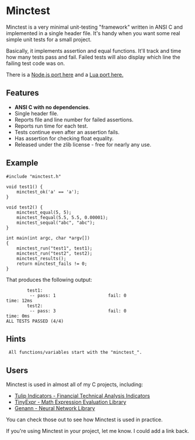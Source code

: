 # Minctest


Minctest is a very minimal unit-testing "framework" written in ANSI C and
implemented in a single header file. It's handy when you want some real simple
unit tests for a small project.

Basically, it implements assertion and equal functions. It'll track and time
how many tests pass and fail. Failed tests will also display which line the
failing test code was on.

There is a [Node.js port here](https://github.com/codeplea/minctest-node) and a [Lua port here.](https://github.com/codeplea/minctest-lua)

## Features

- **ANSI C with no dependencies**.
- Single header file.
- Reports file and line number for failed assertions.
- Reports run time for each test.
- Tests continue even after an assertion fails.
- Has assertion for checking float equality.
- Released under the zlib license - free for nearly any use.

## Example

    #include "minctest.h"

    void test1() {
    	minctest_ok('a' == 'a');
    }

    void test2() {
        minctest_equal(5, 5);
        minctest_fequal(5.5, 5.5, 0.00001);
        minctest_sequal("abc", "abc");
    }

    int main(int argc, char *argv[])
    {
        minctest_run("test1", test1);
        minctest_run("test2", test2);
        minctest_results();
        return minctest_fails != 0;
    }


That produces the following output:

            test1:
             -- pass: 1                    fail: 0                    time: 12ms
            test2:
             -- pass: 3                    fail: 0                    time: 0ms
    ALL TESTS PASSED (4/4)



## Hints
     All functions/variables start with the "minctest_".

## Users

Minctest is used in almost all of my C projects, including:

* [Tulip Indicators - Financial Technical Analysis Indicators](https://tulipindicators.org)
* [TinyExpr - Math Expression Evaluation Library](https://codeplea.com/tinyexpr)
* [Genann - Neural Network Library](https://codeplea.com/genann)

You can check those out to see how Minctest is used in practice.

If you're using Minctest in your project, let me know. I could add a link back.
